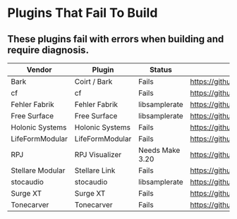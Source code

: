 # Plugins That Fail To Build

## These plugins fail with errors when building and require diagnosis.

| Vendor | Plugin | Status | Repo |
| ------ | ------ | ------ | ---- | 
| Bark | Coirt / Bark | Fails | https://github.com/Coirt/Bark |
| cf | cf | Fails | https://github.com/cfoulc/cf |
| Fehler Fabrik | Fehler Fabrik | libsamplerate| https://github.com/RCameron93/FehlerFabrik |
| Free Surface | Free Surface | libsamplerate | https://github.com/freesurfacemodules/FreeSurface |
| Holonic Systems | Holonic Systems | Fails | https://github.com/hdavid/VCVRack-Holon.ist |
| LifeFormModular | LifeFormModular | Fails | https://github.com/TimeControlledOrganism/LifeFormModular |
| RPJ | RPJ Visualizer | Needs Make 3.20| https://github.com/kockie69/Visualizer |
| Stellare Modular | Stellare Link | Fails | https://github.com/stellare-modular/vcv-link |
| stocaudio | stocaudio | libsamplerate | https://github.com/aptrn/stocaudio-modules |
| Surge XT | Surge XT | Fails | https://github.com/surge-synthesizer/surge-rack/ |
| Tonecarver | Tonecarver | Fails | https://github.com/Tonecarver/tcRackModules/tree/v2 |
